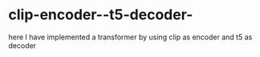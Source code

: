 # clip-encoder--t5-decoder-
here I have implemented a transformer by using clip as encoder and t5 as decoder
